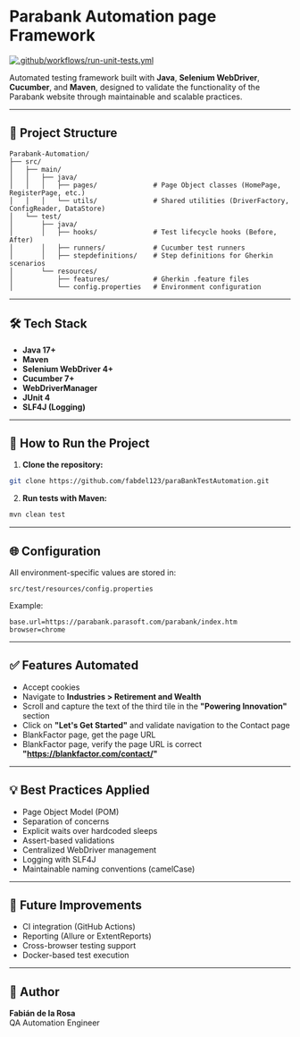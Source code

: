 # Parabank Automation page Framework

[![.github/workflows/run-unit-tests.yml](https://github.com/fabdel123/paraBankTestAutomation/actions/workflows/run-unit-tests.yml/badge.svg)](https://github.com/fabdel123/paraBankTestAutomation/actions/workflows/run-unit-tests.yml)

Automated testing framework built with **Java**, **Selenium WebDriver**, **Cucumber**, and **Maven**, designed to validate the functionality of the Parabank website through maintainable and scalable practices.

---

## 📁 Project Structure

```
Parabank-Automation/
├── src/
│   ├── main/
│   │   ├── java/
│   │   │   ├── pages/              # Page Object classes (HomePage, RegisterPage, etc.)
│   │   │   └── utils/              # Shared utilities (DriverFactory, ConfigReader, DataStore)
│   └── test/
│       ├── java/
│       │   ├── hooks/              # Test lifecycle hooks (Before, After)
│       │   ├── runners/            # Cucumber test runners
│       │   ├── stepdefinitions/    # Step definitions for Gherkin scenarios
│       └── resources/
│           ├── features/           # Gherkin .feature files
│           └── config.properties   # Environment configuration
```

---

## 🛠 Tech Stack

- **Java 17+**
- **Maven**
- **Selenium WebDriver 4+**
- **Cucumber 7+**
- **WebDriverManager**
- **JUnit 4**
- **SLF4J (Logging)**

---

## 🚦 How to Run the Project

1. **Clone the repository:**
```bash
git clone https://github.com/fabdel123/paraBankTestAutomation.git

```

2. **Run tests with Maven:**
```bash
mvn clean test
```

---

## 🌐 Configuration

All environment-specific values are stored in:

```
src/test/resources/config.properties
```

Example:
```
base.url=https://parabank.parasoft.com/parabank/index.htm
browser=chrome
```

---

## ✅ Features Automated

- Accept cookies
- Navigate to **Industries > Retirement and Wealth**
- Scroll and capture the text of the third tile in the **"Powering Innovation"** section
- Click on **"Let's Get Started"** and validate navigation to the Contact page
- BlankFactor page, get the page URL
- BlankFactor page, verify the page URL is correct **"https://blankfactor.com/contact/"**

---

## 💡 Best Practices Applied

- Page Object Model (POM)
- Separation of concerns
- Explicit waits over hardcoded sleeps
- Assert-based validations
- Centralized WebDriver management
- Logging with SLF4J
- Maintainable naming conventions (camelCase)

---

## 🔧 Future Improvements

- CI integration (GitHub Actions)
- Reporting (Allure or ExtentReports)
- Cross-browser testing support
- Docker-based test execution

---

## 👤 Author

**Fabián de la Rosa**  
QA Automation Engineer
